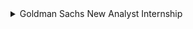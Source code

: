 
<details>
<summary> Goldman Sachs New Analyst Internship</summary>
<br>
About <br>
As a new analyst, you will learn about our businesses, develop important relationships, and build career-enhancing skills.<br>

#### BASIC QUALIFICATIONS <br>
Students graduating from a Bachelors or Masters degree program (Final year)<br>


Official Website- <br>
https://www.goldmansachs.com/careers/students/programs/india/new-analyst-program.html<br>
<br>
